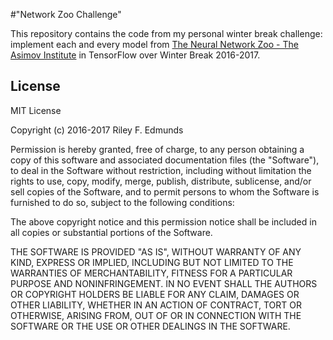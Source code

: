 #"Network Zoo Challenge"

This repository contains the code from my personal winter break challenge:
	implement each and every model from [The Neural Network Zoo - The Asimov Institute](http://www.asimovinstitute.org/neural-network-zoo/) in TensorFlow over Winter Break 2016-2017.


## License

MIT License

Copyright (c) 2016-2017 Riley F. Edmunds

Permission is hereby granted, free of charge, to any person obtaining
a copy of this software and associated documentation files (the
"Software"), to deal in the Software without restriction, including
without limitation the rights to use, copy, modify, merge, publish,
distribute, sublicense, and/or sell copies of the Software, and to
permit persons to whom the Software is furnished to do so, subject to
the following conditions:

The above copyright notice and this permission notice shall be
included in all copies or substantial portions of the Software.

THE SOFTWARE IS PROVIDED "AS IS", WITHOUT WARRANTY OF ANY KIND,
EXPRESS OR IMPLIED, INCLUDING BUT NOT LIMITED TO THE WARRANTIES OF
MERCHANTABILITY, FITNESS FOR A PARTICULAR PURPOSE AND
NONINFRINGEMENT. IN NO EVENT SHALL THE AUTHORS OR COPYRIGHT HOLDERS BE
LIABLE FOR ANY CLAIM, DAMAGES OR OTHER LIABILITY, WHETHER IN AN ACTION
OF CONTRACT, TORT OR OTHERWISE, ARISING FROM, OUT OF OR IN CONNECTION
WITH THE SOFTWARE OR THE USE OR OTHER DEALINGS IN THE SOFTWARE.
